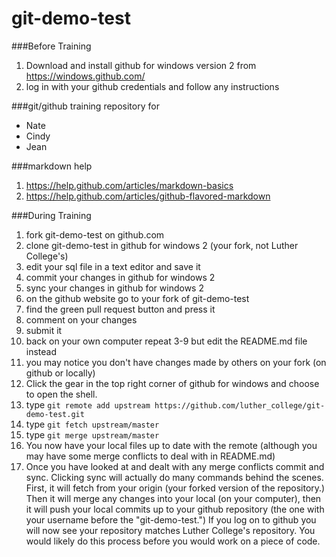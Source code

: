 git-demo-test
=============

###Before Training
1. Download and install github for windows version 2 from https://windows.github.com/
2. log in with your github credentials and follow any instructions

###git/github training repository for
- Nate
- Cindy
- Jean

###markdown help
1. https://help.github.com/articles/markdown-basics
1. https://help.github.com/articles/github-flavored-markdown


###During Training
1. fork git-demo-test on github.com
2. clone git-demo-test in github for windows 2 (your fork, not Luther College's)
3. edit your sql file in a text editor and save it
4. commit your changes in github for windows 2
5. sync your changes in github for windows 2
6. on the github website go to your fork of git-demo-test
7. find the green pull request button and press it
8. comment on your changes
9. submit it
10. back on your own computer repeat 3-9 but edit the README.md file instead
11. you may notice you don't have changes made by others on your fork (on github or locally)
12. Click the gear in the top right corner of github for windows and choose to open the shell.
13. type `git remote add upstream https://github.com/luther_college/git-demo-test.git`
14. type `git fetch upstream/master`
15. type `git merge upstream/master`
16. You now have your local files up to date with the remote (although you may have some merge conflicts to deal with in README.md)
17. Once you have looked at and dealt with any merge conflicts commit and sync. Clicking sync will actually do many commands behind the scenes. First, it will fetch from your origin (your forked version of the repository.) Then it will merge any changes into your local (on your computer), then it will push your local commits up to your github repository (the one with your username before the "git-demo-test.") If you log on to github you will now see your repository matches Luther College's repository. You would likely do this process before you would work on a piece of code.





